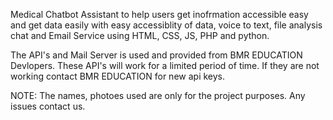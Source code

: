 Medical Chatbot Assistant to help users get inofrmation accessible easy and get data easily with easy accessiblity of data, voice to text, file analysis chat and Email Service using HTML, CSS, JS, PHP and python. 

The API's and Mail Server is used and provided from BMR EDUCATION Devlopers. These API's will work for a limited period of time. If they are not working contact BMR EDUCATION for new api keys.

NOTE: The names, photoes used are only for the project purposes. Any issues contact us. 
